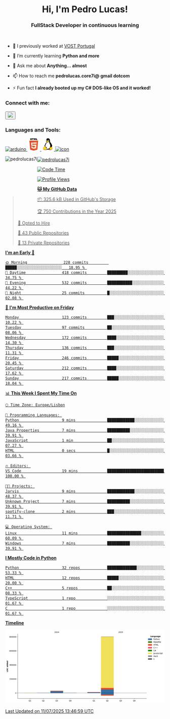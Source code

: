 <h1 align="center">Hi, I'm Pedro Lucas!</h1>
<h3 align="center">FullStack Developer in continuous learning</h3>
<br>

- 🔭 I previously worked at [VOST Portugal](https://github.com/vostpt) 

- 🌱 I’m currently learning **Python and more**

- 💬 Ask me about **Anything... almost**

- 📫 How to reach me **pedrolucas.core7i@ gmail dotcom**

- ⚡ Fun fact **I already booted up my C# DOS-like OS and it worked!**

<h3 align="left">Connect with me:</h3>
<p align="left">
    <div display="flex">
        <a href="https://bsky.app/profile/pedrolucas7i.bsky.social">
            <button>
                <img width=45 src="https://upload.wikimedia.org/wikipedia/commons/7/7a/Bluesky_Logo.svg">
            </button>
        </a>
    </div>
</p>
<h3 align="left">Languages and Tools:</h3>
<p align="left"> <a href="https://www.arduino.cc/" target="_blank" rel="noreferrer"> <img src="https://cdn.worldvectorlogo.com/logos/arduino-1.svg" alt="arduino" width="40" height="40"/> </a> <a href="https://www.w3.org/html/" target="_blank" rel="noreferrer"> <img src="https://raw.githubusercontent.com/devicons/devicon/master/icons/html5/html5-original-wordmark.svg" alt="html5" width="40" height="40"/> </a> <a href="https://www.linux.org/" target="_blank" rel="noreferrer"> <img src="https://raw.githubusercontent.com/devicons/devicon/master/icons/linux/linux-original.svg" alt="linux" width="40" height="40"/> </a> <a href="https://www.python.org" target="_blank" rel="noreferrer"> <img src="https://techstack-generator.vercel.app/python-icon.svg" alt="icon" width="40" height="40" />

<p><img align="left" height="194px" src="https://github-readme-stats.vercel.app/api/top-langs?username=pedrolucas7i&show_icons=true&theme=tokyonight&locale=en&layout=compact" alt="pedrolucas7i" /></p><img height="194px" align="center" src="https://github-readme-stats.vercel.app/api?username=pedrolucas7i&show_icons=true&theme=tokyonight&locale=en" alt="pedrolucas7i" />

<!--START_SECTION:waka-->
![Code Time](http://img.shields.io/badge/Code%20Time-197%20hrs%2055%20mins-blue)

![Profile Views](http://img.shields.io/badge/Profile%20Views-0-blue)

**🐱 My GitHub Data** 

> 📦 325.6 kB Used in GitHub's Storage 
 > 
> 🏆 750 Contributions in the Year 2025
 > 
> 💼 Opted to Hire
 > 
> 📜 43 Public Repositories 
 > 
> 🔑 13 Private Repositories 
 > 
**I'm an Early 🐤** 

```text
🌞 Morning                228 commits         █████░░░░░░░░░░░░░░░░░░░░   18.95 % 
🌆 Daytime                418 commits         █████████░░░░░░░░░░░░░░░░   34.75 % 
🌃 Evening                532 commits         ███████████░░░░░░░░░░░░░░   44.22 % 
🌙 Night                  25 commits          █░░░░░░░░░░░░░░░░░░░░░░░░   02.08 % 
```
📅 **I'm Most Productive on Friday** 

```text
Monday                   123 commits         ███░░░░░░░░░░░░░░░░░░░░░░   10.22 % 
Tuesday                  97 commits          ██░░░░░░░░░░░░░░░░░░░░░░░   08.06 % 
Wednesday                172 commits         ████░░░░░░░░░░░░░░░░░░░░░   14.30 % 
Thursday                 136 commits         ███░░░░░░░░░░░░░░░░░░░░░░   11.31 % 
Friday                   246 commits         █████░░░░░░░░░░░░░░░░░░░░   20.45 % 
Saturday                 212 commits         ████░░░░░░░░░░░░░░░░░░░░░   17.62 % 
Sunday                   217 commits         █████░░░░░░░░░░░░░░░░░░░░   18.04 % 
```


📊 **This Week I Spent My Time On** 

```text
🕑︎ Time Zone: Europe/Lisbon

💬 Programming Languages: 
Python                   9 mins              ████████████░░░░░░░░░░░░░   49.16 % 
Java Properties          7 mins              ██████████░░░░░░░░░░░░░░░   39.91 % 
JavaScript               1 min               ██░░░░░░░░░░░░░░░░░░░░░░░   07.27 % 
HTML                     0 secs              █░░░░░░░░░░░░░░░░░░░░░░░░   03.66 % 

🔥 Editors: 
VS Code                  19 mins             █████████████████████████   100.00 % 

🐱‍💻 Projects: 
Jarvis                   9 mins              ████████████░░░░░░░░░░░░░   48.37 % 
Unknown Project          7 mins              ██████████░░░░░░░░░░░░░░░   39.91 % 
spotify-clone            2 mins              ███░░░░░░░░░░░░░░░░░░░░░░   11.71 % 

💻 Operating System: 
Linux                    11 mins             ███████████████░░░░░░░░░░   60.09 % 
Windows                  7 mins              ██████████░░░░░░░░░░░░░░░   39.91 % 
```

**I Mostly Code in Python** 

```text
Python                   32 repos            █████████████░░░░░░░░░░░░   53.33 % 
HTML                     12 repos            █████░░░░░░░░░░░░░░░░░░░░   20.00 % 
C++                      5 repos             ██░░░░░░░░░░░░░░░░░░░░░░░   08.33 % 
TypeScript               1 repo              ░░░░░░░░░░░░░░░░░░░░░░░░░   01.67 % 
C                        1 repo              ░░░░░░░░░░░░░░░░░░░░░░░░░   01.67 % 
```



**Timeline**

![Lines of Code chart](https://raw.githubusercontent.com/pedrolucas7i/pedrolucas7i/main/assets/bar_graph.png)


 Last Updated on 11/07/2025 13:46:59 UTC
<!--END_SECTION:waka-->

